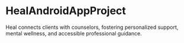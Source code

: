 # HealAndroidAppProject
Heal connects clients with counselors, fostering personalized support, mental wellness, and accessible professional guidance.
